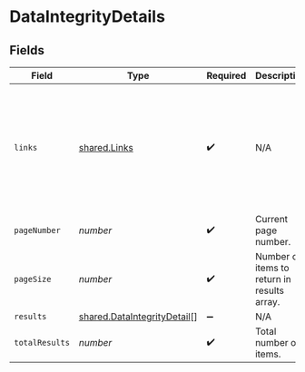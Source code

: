 # DataIntegrityDetails


## Fields

| Field                                                                                                                                       | Type                                                                                                                                        | Required                                                                                                                                    | Description                                                                                                                                 | Example                                                                                                                                     |
| ------------------------------------------------------------------------------------------------------------------------------------------- | ------------------------------------------------------------------------------------------------------------------------------------------- | ------------------------------------------------------------------------------------------------------------------------------------------- | ------------------------------------------------------------------------------------------------------------------------------------------- | ------------------------------------------------------------------------------------------------------------------------------------------- |
| `links`                                                                                                                                     | [shared.Links](../../../sdk/models/shared/links.md)                                                                                         | :heavy_check_mark:                                                                                                                          | N/A                                                                                                                                         | {<br/>"self": {<br/>"href": "/companies/{id}/data/{dataType}"<br/>},<br/>"current": {<br/>"href": "/companies/{id}/data/{dataType}?page=1\u0026pageSize=10"<br/>}<br/>} |
| `pageNumber`                                                                                                                                | *number*                                                                                                                                    | :heavy_check_mark:                                                                                                                          | Current page number.                                                                                                                        |                                                                                                                                             |
| `pageSize`                                                                                                                                  | *number*                                                                                                                                    | :heavy_check_mark:                                                                                                                          | Number of items to return in results array.                                                                                                 |                                                                                                                                             |
| `results`                                                                                                                                   | [shared.DataIntegrityDetail](../../../sdk/models/shared/dataintegritydetail.md)[]                                                           | :heavy_minus_sign:                                                                                                                          | N/A                                                                                                                                         |                                                                                                                                             |
| `totalResults`                                                                                                                              | *number*                                                                                                                                    | :heavy_check_mark:                                                                                                                          | Total number of items.                                                                                                                      |                                                                                                                                             |